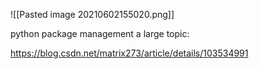 ![[Pasted image 20210602155020.png]]

python package management a large topic:


https://blog.csdn.net/matrix273/article/details/103534991